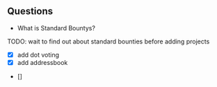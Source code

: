 ## Questions
- What is Standard Bountys? 



TODO:
wait to find out about standard bounties before adding projects
 - [x] add dot voting
 - [x] add addressbook
 - [] 

